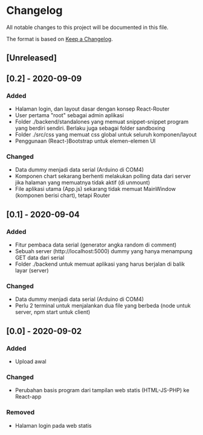# Changelog
All notable changes to this project will be documented in this file.

The format is based on [Keep a Changelog](https://keepachangelog.com/en/1.0.0/).

## [Unreleased]

## [0.2] - 2020-09-09

### Added
- Halaman login, dan layout dasar dengan konsep React-Router
- User pertama "root" sebagai admin aplikasi
- Folder ./backend/standalones yang memuat snippet-snippet program yang berdiri sendiri. Berlaku juga sebagai folder sandboxing
- Folder  ./src/css yang memuat css global untuk seluruh komponen/layout
- Penggunaan (React-)Bootstrap untuk elemen-elemen UI

### Changed
- Data dummy menjadi data serial (Arduino di COM4)
- Komponen chart sekarang berhenti melakukan polling data dari server jika halaman yang memuatnya tidak aktif (di unmount)
- File aplikasi utama (App.js) sekarang tidak memuat MainWindow (komponen berisi chart), tetapi Router

## [0.1] - 2020-09-04

### Added
- Fitur pembaca data serial (generator angka random di comment)
- Sebuah server (http://localhost:5000) dummy yang hanya menampung GET data dari serial
- Folder ./backend untuk memuat aplikasi yang harus berjalan di balik layar (server)

### Changed
- Data dummy menjadi data serial (Arduino di COM4)
- Perlu 2 terminal untuk menjalankan dua file yang berbeda (node untuk server, npm start untuk client)

## [0.0] - 2020-09-02

### Added
- Upload awal

### Changed
- Perubahan basis program dari tampilan web statis (HTML-JS-PHP) ke React-app

### Removed
- Halaman login pada web statis